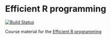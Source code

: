 # Efficient R programming
[![Build Status](https://api.travis-ci.org/jr-packages/jrEfficient.png?branch=master)](https://travis-ci.org/jr-packages/jrEfficient)

Course material for the [Efficient R programming](https://www.jumpingrivers.com)
